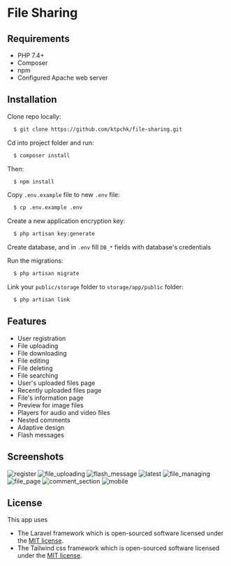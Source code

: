 # File Sharing

## Requirements

-   PHP 7.4+
-   Composer
-   npm
-   Configured Apache web server

## Installation

Clone repo locally:

```sh
  $ git clone https://github.com/ktpchk/file-sharing.git
```

Cd into project folder and run:

```sh
  $ composer install
```

Then:

```sh
  $ npm install
```

Copy `.env.example` file to new `.env` file:

```sh
  $ cp .env.example .env
```

Create a new application encryption key:

```sh
  $ php artisan key:generate
```

Create database, and in `.env` fill `DB_*` fields with database's credentials

Run the migrations:

```sh
  $ php artisan migrate
```

Link your `public/storage` folder to `storage/app/public` folder:

```sh
  $ php artisan link
```

## Features

-   User registration
-   File uploading
-   File downloading
-   File editing
-   File deleting
-   File searching
-   User's uploaded files page
-   Recently uploaded files page
-   File's information page
-   Preview for image files
-   Players for audio and video files
-   Nested comments
-   Adaptive design
-   Flash messages

## Screenshots
![register](https://user-images.githubusercontent.com/104438625/172863794-28457322-942f-4e49-8445-ce3c1a8179bf.png)
![file_uploading](https://user-images.githubusercontent.com/104438625/172863839-f0a1f578-9a43-4a84-a498-7e797e212f70.png)
![flash_message](https://user-images.githubusercontent.com/104438625/172863859-efddf98a-dc79-4b1f-bc00-a4c84801e538.png)
![latest](https://user-images.githubusercontent.com/104438625/172863900-0cbb6a3f-cb66-4d9b-903b-29ad4817f34c.png)
![file_managing](https://user-images.githubusercontent.com/104438625/172863927-324ced54-e0f9-40b9-804a-92558d230651.png)
![file_page](https://user-images.githubusercontent.com/104438625/172863947-c0a9dc70-f1f2-475e-bd4f-8a69a11dcc6b.png)
![comment_section](https://user-images.githubusercontent.com/104438625/172864003-7b218efe-3154-4675-9f35-49390093d512.png)
![mobile](https://user-images.githubusercontent.com/104438625/172864026-3275ca49-e23d-4eac-ba3e-3baa3312d815.png)
## License

This app uses

-   The Laravel framework which is open-sourced software licensed under the [MIT license](https://opensource.org/licenses/MIT).
-   The Tailwind css framework which is open-sourced software licensed under the [MIT license](https://opensource.org/licenses/MIT).

